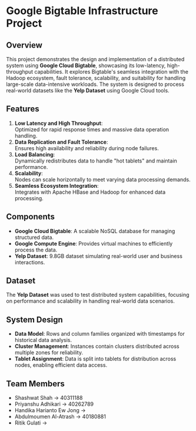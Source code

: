 # Google Bigtable Infrastructure Project

## Overview
This project demonstrates the design and implementation of a distributed system using **Google Cloud Bigtable**, showcasing its low-latency, high-throughput capabilities. It explores Bigtable's seamless integration with the Hadoop ecosystem, fault tolerance, scalability, and suitability for handling large-scale data-intensive workloads. The system is designed to process real-world datasets like the **Yelp Dataset** using Google Cloud tools.

## Features
1. **Low Latency and High Throughput**:  
   Optimized for rapid response times and massive data operation handling.
2. **Data Replication and Fault Tolerance**:  
   Ensures high availability and reliability during node failures.
3. **Load Balancing**:  
   Dynamically redistributes data to handle "hot tablets" and maintain performance.
4. **Scalability**:  
   Nodes can scale horizontally to meet varying data processing demands.
5. **Seamless Ecosystem Integration**:  
   Integrates with Apache HBase and Hadoop for enhanced data processing.

## Components
- **Google Cloud Bigtable**: A scalable NoSQL database for managing structured data.
- **Google Compute Engine**: Provides virtual machines to efficiently process the data.
- **Yelp Dataset**: 9.8GB dataset simulating real-world user and business interactions.

## Dataset
The **Yelp Dataset** was used to test distributed system capabilities, focusing on performance and scalability in handling real-world data scenarios.

## System Design
- **Data Model**: Rows and column families organized with timestamps for historical data analysis.
- **Cluster Management**: Instances contain clusters distributed across multiple zones for reliability.
- **Tablet Assignment**: Data is split into tablets for distribution across nodes, enabling efficient data access.

## Team Members
- Shashwat Shah -> 40311188
- Priyanshu Adhikari -> 40262789
- Handika Harianto Ew Jong ->
- Abdulmoumen Al-Atrash -> 40180881
- Ritik Gulati ->
